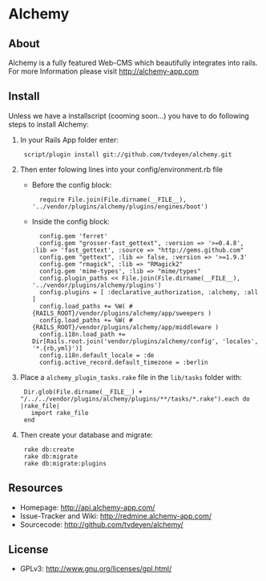 Alchemy
=======

About
-----

Alchemy is a fully featured Web-CMS which beautifully integrates into rails.
For more Information please visit http://alchemy-app.com

Install
-------

Unless we have a installscript (cooming soon...) you have to do following steps to install Alchemy:

1. In your Rails App folder enter:

        script/plugin install git://github.com/tvdeyen/alchemy.git

2. Then enter folowing lines into your config/environment.rb file

    * Before the config block:

            require File.join(File.dirname(__FILE__), '../vendor/plugins/alchemy/plugins/engines/boot')

    * Inside the config block:

            config.gem 'ferret'
            config.gem "grosser-fast_gettext", :version => '>=0.4.8', :lib => 'fast_gettext', :source => "http://gems.github.com" 
            config.gem "gettext", :lib => false, :version => '>=1.9.3'
            config.gem "rmagick", :lib => "RMagick2" 
            config.gem 'mime-types', :lib => "mime/types" 
            config.plugin_paths << File.join(File.dirname(__FILE__), '../vendor/plugins/alchemy/plugins')
            config.plugins = [ :declarative_authorization, :alchemy, :all ]
            config.load_paths += %W( #{RAILS_ROOT}/vendor/plugins/alchemy/app/sweepers )
            config.load_paths += %W( #{RAILS_ROOT}/vendor/plugins/alchemy/app/middleware )
            config.i18n.load_path += Dir[Rails.root.join('vendor/plugins/alchemy/config', 'locales', '*.{rb,yml}')]
            config.i18n.default_locale = :de
            config.active_record.default_timezone = :berlin

3. Place a `alchemy_plugin_tasks.rake` file in the `lib/tasks` folder with:

        Dir.glob(File.dirname(__FILE__) + "/../../vendor/plugins/alchemy/plugins/**/tasks/*.rake").each do |rake_file|
          import rake_file
        end

4. Then create your database and migrate:

        rake db:create
        rake db:migrate
        rake db:migrate:plugins

Resources
---------

* Homepage: <http://api.alchemy-app.com/>
* Issue-Tracker and Wiki: <http://redmine.alchemy-app.com/>
* Sourcecode: <http://github.com/tvdeyen/alchemy/>

License
-------

* GPLv3: <http://www.gnu.org/licenses/gpl.html/>
